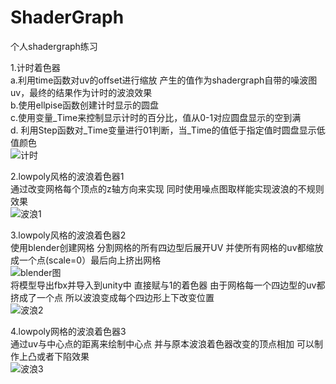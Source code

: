 # ShaderGraph
个人shadergraph练习
  
1.计时着色器  
a.利用time函数对uv的offset进行缩放 产生的值作为shadergraph自带的噪波图uv，最终的结果作为计时的波浪效果    
b.使用ellpise函数创建计时显示的圆盘    
c.使用变量_Time来控制显示计时的百分比，值从0-1对应圆盘显示的空到满  
d. 利用Step函数对_Time变量进行01判断，当_Time的值低于指定值时圆盘显示低值颜色  
![计时](https://github.com/ssssssilver/ShaderGraphs/blob/master/ShaderGraphs/preview/timing.gif)
  
2.lowpoly风格的波浪着色器1  
通过改变网格每个顶点的z轴方向来实现 同时使用噪点图取样能实现波浪的不规则效果  
![波浪1](https://github.com/ssssssilver/ShaderGraph/blob/master/ShaderGraphs/preview/wave1.gif)  
  
3.lowpoly风格的波浪着色器2  
使用blender创建网格 分割网格的所有四边型后展开UV 并使所有网格的uv都缩放成一个点(scale=0）最后向上挤出网格  
![blender图](https://github.com/ssssssilver/ShaderGraph/blob/master/ShaderGraphs/preview/wave2.jpg)    
将模型导出fbx并导入到unity中 直接赋与1的着色器 由于网格每一个四边型的uv都挤成了一个点 所以波浪变成每个四边形上下改变位置  
![波浪2](https://github.com/ssssssilver/ShaderGraph/blob/master/ShaderGraphs/preview/wave2.gif)  
  
4.lowpoly网格的波浪着色器3  
通过uv与中心点的距离来绘制中心点 并与原本波浪着色器改变的顶点相加 可以制作上凸或者下陷效果  
![波浪3](https://github.com/ssssssilver/ShaderGraph/blob/master/ShaderGraphs/preview/wave3.gif)  
